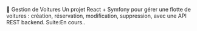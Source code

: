 🚗 Gestion de Voitures
Un projet React + Symfony pour gérer une flotte de voitures : création, réservation, modification, suppression, avec une API REST backend.
Suite:En cours..
